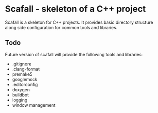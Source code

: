 # Scafall - skeleton of a C++ project

Scafall is a skeleton for C++ projects. It provides basic directory structure
along side configuration for common tools and libraries.


## Todo

Future version of scafall will provide the following tools and libraries:

* .gitignore
* .clang-format
* premake5
* googlemock
* .editorconfig
* doxygen
* buildbot
* logging
* window management

